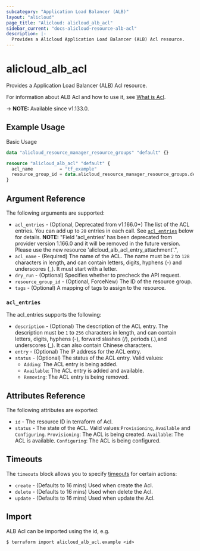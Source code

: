 ```yaml
---
subcategory: "Application Load Balancer (ALB)"
layout: "alicloud"
page_title: "Alicloud: alicloud_alb_acl"
sidebar_current: "docs-alicloud-resource-alb-acl"
description: |-
  Provides a Alicloud Application Load Balancer (ALB) Acl resource.
---
```


# alicloud_alb_acl

Provides a Application Load Balancer (ALB) Acl resource.

For information about ALB Acl and how to use it, see [What is Acl](https://www.alibabacloud.com/help/en/server-load-balancer/latest/api-doc-alb-2020-06-16-api-doc-createacl).

-> **NOTE:** Available since v1.133.0.

## Example Usage

Basic Usage

```terraform
data "alicloud_resource_manager_resource_groups" "default" {}

resource "alicloud_alb_acl" "default" {
  acl_name          = "tf_example"
  resource_group_id = data.alicloud_resource_manager_resource_groups.default.groups.0.id
}
```

## Argument Reference

The following arguments are supported:

* `acl_entries` - (Optional, Deprecated from v1.166.0+) The list of the ACL entries. You can add up to `20` entries in each call.  See [`acl_entries`](#acl_entries) below for details.
**NOTE:** "Field 'acl_entries' has been deprecated from provider version 1.166.0 and it will be removed in the future version. Please use the new resource 'alicloud_alb_acl_entry_attachment'.",
* `acl_name` - (Required) The name of the ACL. The name must be `2` to `128` characters in length, and can contain letters, digits, hyphens (-) and underscores (_). It must start with a letter.
* `dry_run` - (Optional) Specifies whether to precheck the API request. 
* `resource_group_id` - (Optional, ForceNew) The ID of the resource group.
* `tags` - (Optional) A mapping of tags to assign to the resource.

### `acl_entries`

The acl_entries supports the following: 

* `description` - (Optional) The description of the ACL entry. The description must be `1` to `256` characters in length, and can contain letters, digits, hyphens (-), forward slashes (/), periods (.),and underscores (_). It can also contain Chinese characters.
* `entry` - (Optional) The IP address for the ACL entry.
* `status` - (Optional) The status of the ACL entry. Valid values:
  - `Adding`: The ACL entry is being added.
  - `Available`: The ACL entry is added and available.
  - `Removing`: The ACL entry is being removed.

## Attributes Reference

The following attributes are exported:

* `id` - The resource ID in terraform of Acl.
* `status` - The state of the ACL. Valid values:`Provisioning`, `Available` and `Configuring`. `Provisioning`: The ACL is being created. `Available`: The ACL is available. `Configuring`: The ACL is being configured.

## Timeouts

The `timeouts` block allows you to specify [timeouts](https://www.terraform.io/docs/configuration-0-11/resources.html#timeouts) for certain actions:

* `create` - (Defaults to 16 mins) Used when create the Acl.
* `delete` - (Defaults to 16 mins) Used when delete the Acl.
* `update` - (Defaults to 16 mins) Used when update the Acl.

## Import

ALB Acl can be imported using the id, e.g.

```shell
$ terraform import alicloud_alb_acl.example <id>
```
